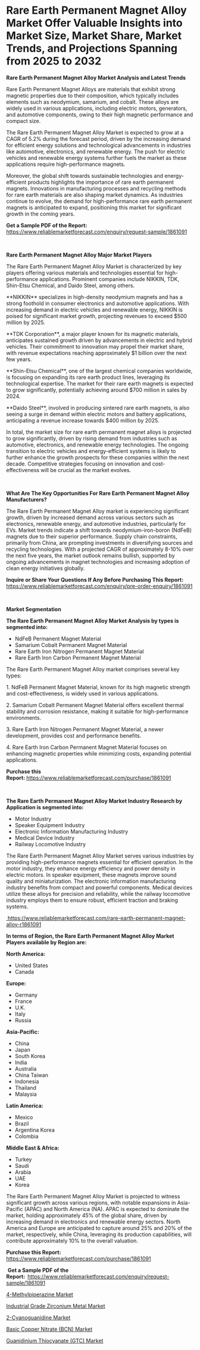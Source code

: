 <p><h1>Rare Earth Permanent Magnet Alloy Market Offer Valuable Insights into Market Size, Market Share, Market Trends, and Projections Spanning from 2025 to 2032</h1></p><p><strong>Rare Earth Permanent Magnet Alloy Market Analysis and Latest Trends</strong></p>
<p><p>Rare Earth Permanent Magnet Alloys are materials that exhibit strong magnetic properties due to their composition, which typically includes elements such as neodymium, samarium, and cobalt. These alloys are widely used in various applications, including electric motors, generators, and automotive components, owing to their high magnetic performance and compact size.</p><p>The Rare Earth Permanent Magnet Alloy Market is expected to grow at a CAGR of 5.2% during the forecast period, driven by the increasing demand for efficient energy solutions and technological advancements in industries like automotive, electronics, and renewable energy. The push for electric vehicles and renewable energy systems further fuels the market as these applications require high-performance magnets. </p><p>Moreover, the global shift towards sustainable technologies and energy-efficient products highlights the importance of rare earth permanent magnets. Innovations in manufacturing processes and recycling methods for rare earth materials are also shaping market dynamics. As industries continue to evolve, the demand for high-performance rare earth permanent magnets is anticipated to expand, positioning this market for significant growth in the coming years.</p></p>
<p><strong>Get a Sample PDF of the Report:&nbsp;</strong> <a href="https://www.reliablemarketforecast.com/enquiry/request-sample/1861091?utm_campaign=1899&utm_medium=2&utm_source=Github&utm_content=ia&utm_term=03042025&utm_id=rare-earth-permanent-magnet-alloy">https://www.reliablemarketforecast.com/enquiry/request-sample/1861091</a></p>
<p>&nbsp;</p>
<p><strong>Rare Earth Permanent Magnet Alloy Major Market Players</strong></p>
<p><p>The Rare Earth Permanent Magnet Alloy Market is characterized by key players offering various materials and technologies essential for high-performance applications. Prominent companies include NIKKIN, TDK, Shin-Etsu Chemical, and Daido Steel, among others. </p><p>**NIKKIN** specializes in high-density neodymium magnets and has a strong foothold in consumer electronics and automotive applications. With increasing demand in electric vehicles and renewable energy, NIKKIN is poised for significant market growth, projecting revenues to exceed $500 million by 2025.</p><p>**TDK Corporation**, a major player known for its magnetic materials, anticipates sustained growth driven by advancements in electric and hybrid vehicles. Their commitment to innovation may propel their market share, with revenue expectations reaching approximately $1 billion over the next few years.</p><p>**Shin-Etsu Chemical**, one of the largest chemical companies worldwide, is focusing on expanding its rare earth product lines, leveraging its technological expertise. The market for their rare earth magnets is expected to grow significantly, potentially achieving around $700 million in sales by 2024.</p><p>**Daido Steel**, involved in producing sintered rare earth magnets, is also seeing a surge in demand within electric motors and battery applications, anticipating a revenue increase towards $400 million by 2025.</p><p>In total, the market size for rare earth permanent magnet alloys is projected to grow significantly, driven by rising demand from industries such as automotive, electronics, and renewable energy technologies. The ongoing transition to electric vehicles and energy-efficient systems is likely to further enhance the growth prospects for these companies within the next decade. Competitive strategies focusing on innovation and cost-effectiveness will be crucial as the market evolves.</p></p>
<p>&nbsp;</p>
<p><strong>What Are The Key Opportunities For Rare Earth Permanent Magnet Alloy Manufacturers?</strong></p>
<p><p>The Rare Earth Permanent Magnet Alloy market is experiencing significant growth, driven by increased demand across various sectors such as electronics, renewable energy, and automotive industries, particularly for EVs. Market trends indicate a shift towards neodymium-iron-boron (NdFeB) magnets due to their superior performance. Supply chain constraints, primarily from China, are prompting investments in diversifying sources and recycling technologies. With a projected CAGR of approximately 8-10% over the next five years, the market outlook remains bullish, supported by ongoing advancements in magnet technologies and increasing adoption of clean energy initiatives globally.</p></p>
<p><strong>Inquire or Share Your Questions If Any Before Purchasing This Report:</strong> <a href="https://www.reliablemarketforecast.com/enquiry/pre-order-enquiry/1861091?utm_campaign=1899&utm_medium=2&utm_source=Github&utm_content=ia&utm_term=03042025&utm_id=rare-earth-permanent-magnet-alloy">https://www.reliablemarketforecast.com/enquiry/pre-order-enquiry/1861091</a></p>
<p>&nbsp;</p>
<p><strong>Market Segmentation</strong></p>
<p><strong>The Rare Earth Permanent Magnet Alloy Market Analysis by types is segmented into:</strong></p>
<p><ul><li>NdFeB Permanent Magnet Material</li><li>Samarium Cobalt Permanent Magnet Material</li><li>Rare Earth Iron Nitrogen Permanent Magnet Material</li><li>Rare Earth Iron Carbon Permanent Magnet Material</li></ul></p>
<p><p>The Rare Earth Permanent Magnet Alloy market comprises several key types: </p><p>1. NdFeB Permanent Magnet Material, known for its high magnetic strength and cost-effectiveness, is widely used in various applications. </p><p>2. Samarium Cobalt Permanent Magnet Material offers excellent thermal stability and corrosion resistance, making it suitable for high-performance environments. </p><p>3. Rare Earth Iron Nitrogen Permanent Magnet Material, a newer development, provides cost and performance benefits. </p><p>4. Rare Earth Iron Carbon Permanent Magnet Material focuses on enhancing magnetic properties while minimizing costs, expanding potential applications.</p></p>
<p><strong>Purchase this Report:&nbsp;</strong><a href="https://www.reliablemarketforecast.com/purchase/1861091?utm_campaign=1899&utm_medium=2&utm_source=Github&utm_content=ia&utm_term=03042025&utm_id=rare-earth-permanent-magnet-alloy">https://www.reliablemarketforecast.com/purchase/1861091</a></p>
<p>&nbsp;</p>
<p><strong>The Rare Earth Permanent Magnet Alloy Market Industry Research by Application is segmented into:</strong></p>
<p><ul><li>Motor Industry</li><li>Speaker Equipment Industry</li><li>Electronic Information Manufacturing Industry</li><li>Medical Device Industry</li><li>Railway Locomotive Industry</li></ul></p>
<p><p>The Rare Earth Permanent Magnet Alloy Market serves various industries by providing high-performance magnets essential for efficient operation. In the motor industry, they enhance energy efficiency and power density in electric motors. In speaker equipment, these magnets improve sound quality and miniaturization. The electronic information manufacturing industry benefits from compact and powerful components. Medical devices utilize these alloys for precision and reliability, while the railway locomotive industry employs them to ensure robust, efficient traction and braking systems.</p></p>
<p><a href="https://www.reliablemarketforecast.com/rare-earth-permanent-magnet-alloy-r1861091?utm_campaign=1899&utm_medium=2&utm_source=Github&utm_content=ia&utm_term=03042025&utm_id=rare-earth-permanent-magnet-alloy">&nbsp;https://www.reliablemarketforecast.com/rare-earth-permanent-magnet-alloy-r1861091</a></p>
<p><strong>In terms of Region, the Rare Earth Permanent Magnet Alloy Market Players available by Region are:</strong></p>
<p>
    <p> <strong> North America: </strong>
        <ul>
            <li>United States</li>
            <li>Canada</li>
        </ul>
        </p> 
    <p> <strong> Europe: </strong>
        <ul>
            <li>Germany</li>
            <li>France</li>
            <li>U.K.</li>
            <li>Italy</li>
            <li>Russia</li>
        </ul>
        </p> 
    <p> <strong> Asia-Pacific: </strong>
        <ul>
            <li>China</li>
            <li>Japan</li>
            <li>South Korea</li>
            <li>India</li>
            <li>Australia</li>
            <li>China Taiwan</li>
            <li>Indonesia</li>
            <li>Thailand</li>
            <li>Malaysia</li>
        </ul>
        </p> 
    <p> <strong> Latin America: </strong>
        <ul>
            <li>Mexico</li>
            <li>Brazil</li>
            <li>Argentina Korea</li>
            <li>Colombia</li>
        </ul>
        </p> 
    <p> <strong> Middle East & Africa: </strong>
        <ul>
            <li>Turkey</li>
            <li>Saudi</li>
            <li>Arabia</li>
            <li>UAE</li>
            <li>Korea</li>
        </ul>
    </p>
    </p>
<p><p>The Rare Earth Permanent Magnet Alloy Market is projected to witness significant growth across various regions, with notable expansions in Asia-Pacific (APAC) and North America (NA). APAC is expected to dominate the market, holding approximately 45% of the global share, driven by increasing demand in electronics and renewable energy sectors. North America and Europe are anticipated to capture around 25% and 20% of the market, respectively, while China, leveraging its production capabilities, will contribute approximately 10% to the overall valuation.</p></p>
<p><strong>Purchase this Report: </strong><a href="https://www.reliablemarketforecast.com/purchase/1861091?utm_campaign=1899&utm_medium=2&utm_source=Github&utm_content=ia&utm_term=03042025&utm_id=rare-earth-permanent-magnet-alloy">https://www.reliablemarketforecast.com/purchase/1861091</a></p>
<p>&nbsp;<strong>Get a Sample PDF of the Report:&nbsp;&nbsp;</strong><a href="https://www.reliablemarketforecast.com/enquiry/request-sample/1861091?utm_campaign=1899&utm_medium=2&utm_source=Github&utm_content=ia&utm_term=03042025&utm_id=rare-earth-permanent-magnet-alloy">https://www.reliablemarketforecast.com/enquiry/request-sample/1861091</a></p>
<p><strong></strong></p>
<p><p><a href="https://github.com/alawnhvicay/Market-Research-Report-List-1/blob/main/4-methylpiperazine-market.md?utm_campaign=1899&utm_medium=2&utm_source=Github&utm_content=ia&utm_term=03042025&utm_id=rare-earth-permanent-magnet-alloy">4-Methylpiperazine Market</a></p><p><a href="https://github.com/iontahoehlct/Market-Research-Report-List-1/blob/main/industrial-grade-zirconium-metal-market.md?utm_campaign=1899&utm_medium=2&utm_source=Github&utm_content=ia&utm_term=03042025&utm_id=rare-earth-permanent-magnet-alloy">Industrial Grade Zirconium Metal Market</a></p><p><a href="https://github.com/rogetspate12/Market-Research-Report-List-1/blob/main/2-cyanoguanidine-market.md?utm_campaign=1899&utm_medium=2&utm_source=Github&utm_content=ia&utm_term=03042025&utm_id=rare-earth-permanent-magnet-alloy">2-Cyanoguanidine Market</a></p><p><a href="https://github.com/sahoolipko6f/Market-Research-Report-List-1/blob/main/basic-copper-nitrate-bcn-market.md?utm_campaign=1899&utm_medium=2&utm_source=Github&utm_content=ia&utm_term=03042025&utm_id=rare-earth-permanent-magnet-alloy">Basic Copper Nitrate (BCN) Market</a></p><p><a href="https://github.com/ranewknaller/Market-Research-Report-List-1/blob/main/guanidinium-thiocyanate-gtc-market.md?utm_campaign=1899&utm_medium=2&utm_source=Github&utm_content=ia&utm_term=03042025&utm_id=rare-earth-permanent-magnet-alloy">Guanidinium Thiocyanate (GTC) Market</a></p></p>